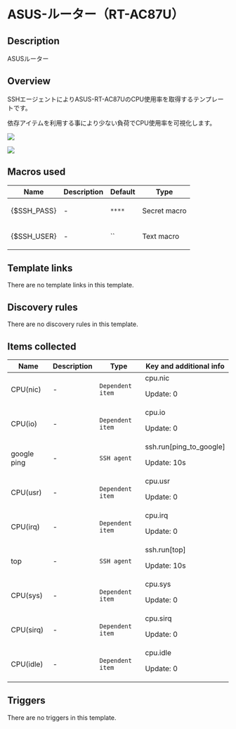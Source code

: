 # ASUS-ルーター（RT-AC87U）

## Description

ASUSルーター

## Overview

SSHエージェントによりASUS-RT-AC87UのCPU使用率を取得するテンプレートです。


依存アイテムを利用する事により少ない負荷でCPU使用率を可視化します。


![](https://qiita-image-store.s3.ap-northeast-1.amazonaws.com/0/102020/e9df31db-0a99-79b5-3540-683dd017bc66.png)


![](https://qiita-image-store.s3.ap-northeast-1.amazonaws.com/0/102020/7088100c-ea7d-774c-0e59-f4d6a7713971.png)



## Macros used

|Name|Description|Default|Type|
|----|-----------|-------|----|
|{$SSH_PASS}|<p>-</p>|`****`|Secret macro|
|{$SSH_USER}|<p>-</p>|``|Text macro|
## Template links

There are no template links in this template.

## Discovery rules

There are no discovery rules in this template.

## Items collected

|Name|Description|Type|Key and additional info|
|----|-----------|----|----|
|CPU(nic)|<p>-</p>|`Dependent item`|cpu.nic<p>Update: 0</p>|
|CPU(io)|<p>-</p>|`Dependent item`|cpu.io<p>Update: 0</p>|
|google ping|<p>-</p>|`SSH agent`|ssh.run[ping_to_google]<p>Update: 10s</p>|
|CPU(usr)|<p>-</p>|`Dependent item`|cpu.usr<p>Update: 0</p>|
|CPU(irq)|<p>-</p>|`Dependent item`|cpu.irq<p>Update: 0</p>|
|top|<p>-</p>|`SSH agent`|ssh.run[top]<p>Update: 10s</p>|
|CPU(sys)|<p>-</p>|`Dependent item`|cpu.sys<p>Update: 0</p>|
|CPU(sirq)|<p>-</p>|`Dependent item`|cpu.sirq<p>Update: 0</p>|
|CPU(idle)|<p>-</p>|`Dependent item`|cpu.idle<p>Update: 0</p>|
## Triggers

There are no triggers in this template.

